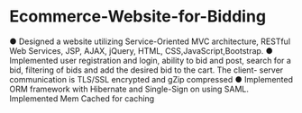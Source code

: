 # Ecommerce-Website-for-Bidding
●   Designed a website utilizing Service-Oriented MVC architecture, RESTful Web Services, JSP, AJAX, jQuery, HTML, CSS,JavaScript,Bootstrap. ●   Implemented user registration and login, ability to bid and post, search for a bid, filtering of bids and add the desired bid to the cart. The client-       server communication is TLS/SSL encrypted and gZip compressed ●   Implemented ORM framework with Hibernate and Single-Sign on using SAML. Implemented Mem Cached for caching
